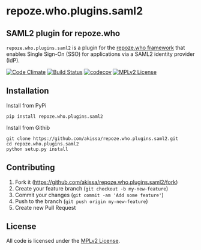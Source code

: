 # repoze.who.plugins.saml2


## SAML2 plugin for repoze.who

``repoze.who.plugins.saml2`` is a plugin for the
[repoze.who framework](http://docs.repoze.org/who/) that enables
Single Sign-On (SSO) for applications via a SAML2 identity
provider (IdP).


[![Code Climate](https://codeclimate.com/github/akissa/repoze.who.plugins.saml2/badges/gpa.svg)](https://codeclimate.com/github/akissa/repoze.who.plugins.saml2)
[![Build Status](https://travis-ci.org/akissa/repoze.who.plugins.saml2.svg?branch=master)](https://travis-ci.org/akissa/repoze.who.plugins.saml2)
[![codecov](https://codecov.io/gh/akissa/repoze.who.plugins.saml2/branch/master/graph/badge.svg)](https://codecov.io/gh/akissa/repoze.who.plugins.saml2)
[![MPLv2 License](https://img.shields.io/badge/license-MPLv2-blue.svg?style=flat-square)](https://www.mozilla.org/MPL/2.0/)

## Installation

Install from PyPi

    pip install repoze.who.plugins.saml2

Install from Githib

    git clone https://github.com/akissa/repoze.who.plugins.saml2.git
    cd repoze.who.plugins.saml2
    python setup.py install

## Contributing

1. Fork it (https://github.com/akissa/repoze.who.plugins.saml2/fork)
2. Create your feature branch (`git checkout -b my-new-feature`)
3. Commit your changes (`git commit -am 'Add some feature'`)
4. Push to the branch (`git push origin my-new-feature`)
5. Create new Pull Request


## License

All code is licensed under the
[MPLv2 License](https://github.com/akissa/repoze.who.plugins.saml2/blob/master/LICENSE).

